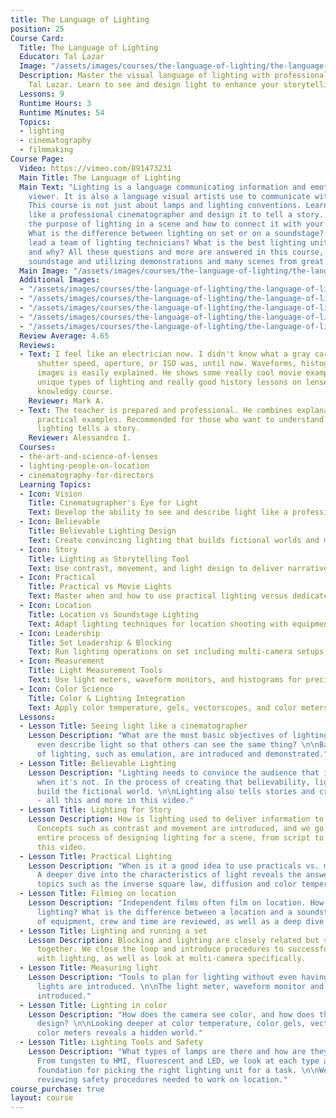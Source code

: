 ```yaml
---
title: The Language of Lighting
position: 25
Course Card:
  Title: The Language of Lighting
  Educator: Tal Lazar
  Image: "/assets/images/courses/the-language-of-lighting/the-language-of-lighting.jpg"
  Description: Master the visual language of lighting with professional cinematographer
    Tal Lazar. Learn to see and design light to enhance your storytelling.
  Lessons: 9
  Runtime Hours: 3
  Runtime Minutes: 54
  Topics:
  - lighting
  - cinematography
  - filmmaking
Course Page:
  Video: https://vimeo.com/891473231
  Main Title: The Language of Lighting
  Main Text: "Lighting is a language communicating information and emotions to the
    viewer. It is also a language visual artists use to communicate with each other.
    This course is not just about lamps and lighting conventions. Learn to see light
    like a professional cinematographer and design it to tell a story. \n\nWhat is
    the purpose of lighting in a scene and how to connect it with your character?
    What is the difference between lighting on set or on a soundstage? How do you
    lead a team of lighting technicians? What is the best lighting unit to choose,
    and why? All these questions and more are answered in this course, filmed on a
    soundstage and utilizing demonstrations and many scenes from great films."
  Main Image: "/assets/images/courses/the-language-of-lighting/the-language-of-lighting-1.jpg"
  Additional Images:
  - "/assets/images/courses/the-language-of-lighting/the-language-of-lighting-2.jpg"
  - "/assets/images/courses/the-language-of-lighting/the-language-of-lighting-3.jpg"
  - "/assets/images/courses/the-language-of-lighting/the-language-of-lighting-4.jpg"
  - "/assets/images/courses/the-language-of-lighting/the-language-of-lighting-5.jpg"
  - "/assets/images/courses/the-language-of-lighting/the-language-of-lighting-6.jpg"
  Review Average: 4.65
  Reviews:
  - Text: I feel like an electrician now. I didn't know what a gray card did or what
      shutter speed, aperture, or ISO was, until now. Waveforms, histograms, and coloring
      images is easily explained. He shows some really cool movie examples to show
      unique types of lighting and really good history lessons on lenses. A very great
      knowledgy course.
    Reviewer: Mark A.
  - Text: The teacher is prepared and professional. He combines explanations with
      practical examples. Recommended for those who want to understand how a certain
      lighting tells a story.
    Reviewer: Alessandro I.
  Courses:
  - the-art-and-science-of-lenses
  - lighting-people-on-location
  - cinematography-for-directors
  Learning Topics:
  - Icon: Vision
    Title: Cinematographer's Eye for Light
    Text: Develop the ability to see and describe light like a professional cinematographer.
  - Icon: Believable
    Title: Believable Lighting Design
    Text: Create convincing lighting that builds fictional worlds and maintains audience immersion.
  - Icon: Story
    Title: Lighting as Storytelling Tool
    Text: Use contrast, movement, and light design to deliver narrative information to audiences.
  - Icon: Practical
    Title: Practical vs Movie Lights
    Text: Master when and how to use practical lighting versus dedicated movie lighting equipment.
  - Icon: Location
    Title: Location vs Soundstage Lighting
    Text: Adapt lighting techniques for location shooting with equipment, crew, and time constraints.
  - Icon: Leadership
    Title: Set Leadership & Blocking
    Text: Run lighting operations on set including multi-camera setups and crew coordination.
  - Icon: Measurement
    Title: Light Measurement Tools
    Text: Use light meters, waveform monitors, and histograms for precise lighting planning.
  - Icon: Color Science
    Title: Color & Lighting Integration
    Text: Apply color temperature, gels, vectorscopes, and color meters for professional lighting design.
  Lessons:
  - Lesson Title: Seeing light like a cinematographer
    Lesson Description: "What are the most basic objectives of lighting, and how to
      even describe light so that others can see the same thing? \n\nBasic concepts
      of lighting, such as emulation, are introduced and demonstrated."
  - Lesson Title: Believable Lighting
    Lesson Description: "Lighting needs to convince the audience that it's real, even
      when it's not. In the process of creating that believability, lighting designers
      build the fictional world. \n\nLighting also tells stories and creates effects
      - all this and more in this video."
  - Lesson Title: Lighting for Story
    Lesson Description: How is lighting used to deliver information to the audience?
      Concepts such as contrast and movement are introduced, and we go through the
      entire process of designing lighting for a scene, from script to screen, in
      this video.
  - Lesson Title: Practical Lighting
    Lesson Description: "When is it a good idea to use practicals vs. movie lights?
      A deeper dive into the characteristics of light reveals the answer. \n\nAdvanced
      topics such as the inverse square law, diffusion and color temperature are reviewed."
  - Lesson Title: Filming on location
    Lesson Description: "Independent films often film on location. How does this affect
      lighting? What is the difference between a location and a soundstage? \n\nFactors
      of equipment, crew and time are reviewed, as well as a deep dive into electricity."
  - Lesson Title: Lighting and running a set
    Lesson Description: Blocking and lighting are closely related but seldom discussed
      together. We close the loop and introduce procedures to successfully run a set
      with lighting, as well as look at multi-camera specifically.
  - Lesson Title: Measuring light
    Lesson Description: "Tools to plan for lighting without even having a camera or
      lights are introduced. \n\nThe light meter, waveform monitor and histogram are
      introduced."
  - Lesson Title: Lighting in color
    Lesson Description: "How does the camera see color, and how does that affect lighting
      design? \n\nLooking deeper at color temperature, color gels, vectorscope and
      color meters reveals a hidden world."
  - Lesson Title: Lighting Tools and Safety
    Lesson Description: "What types of lamps are there and how are they different?
      From tungsten to HMI, fluorescent and LED, we look at each type and create a
      foundation for picking the right lighting unit for a task. \n\nWe finish with
      reviewing safety procedures needed to work on location."
course_purchase: true
layout: course
---
```


